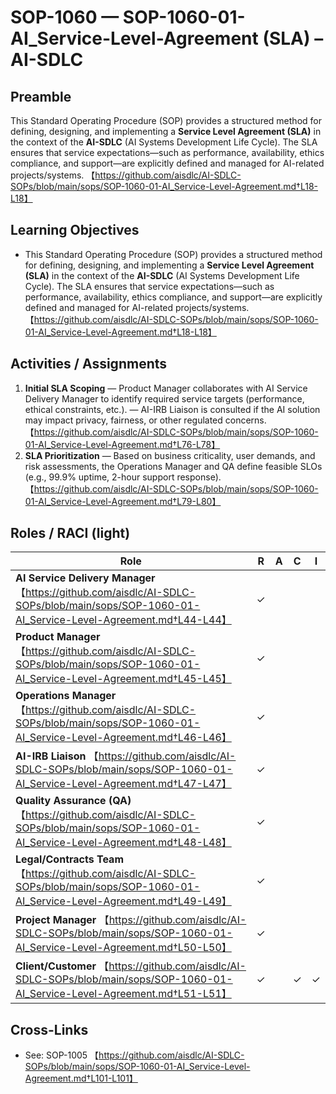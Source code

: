 # SOP-1060 — SOP-1060-01-AI\_Service-Level-Agreement (SLA) – AI-SDLC

## Preamble
This Standard Operating Procedure (SOP) provides a structured method for defining, designing, and implementing a **Service Level Agreement (SLA)** in the context of the **AI-SDLC** (AI Systems Development Life Cycle). The SLA ensures that service expectations—such as performance, availability, ethics compliance, and support—are explicitly defined and managed for AI-related projects/systems. 【https://github.com/aisdlc/AI-SDLC-SOPs/blob/main/sops/SOP-1060-01-AI_Service-Level-Agreement.md†L18-L18】

## Learning Objectives
- This Standard Operating Procedure (SOP) provides a structured method for defining, designing, and implementing a **Service Level Agreement (SLA)** in the context of the **AI-SDLC** (AI Systems Development Life Cycle). The SLA ensures that service expectations—such as performance, availability, ethics compliance, and support—are explicitly defined and managed for AI-related projects/systems. 【https://github.com/aisdlc/AI-SDLC-SOPs/blob/main/sops/SOP-1060-01-AI_Service-Level-Agreement.md†L18-L18】

## Activities / Assignments
1) **Initial SLA Scoping** — Product Manager collaborates with AI Service Delivery Manager to identify required service targets (performance, ethical constraints, etc.). — AI-IRB Liaison is consulted if the AI solution may impact privacy, fairness, or other regulated concerns. 【https://github.com/aisdlc/AI-SDLC-SOPs/blob/main/sops/SOP-1060-01-AI_Service-Level-Agreement.md†L76-L78】
2) **SLA Prioritization** — Based on business criticality, user demands, and risk assessments, the Operations Manager and QA define feasible SLOs (e.g., 99.9% uptime, 2-hour support response). 【https://github.com/aisdlc/AI-SDLC-SOPs/blob/main/sops/SOP-1060-01-AI_Service-Level-Agreement.md†L79-L80】

## Roles / RACI (light)
| Role | R | A | C | I |
|---|---|---|---|---|
| **AI Service Delivery Manager** 【https://github.com/aisdlc/AI-SDLC-SOPs/blob/main/sops/SOP-1060-01-AI_Service-Level-Agreement.md†L44-L44】 | ✓ |  |  |  |
| **Product Manager** 【https://github.com/aisdlc/AI-SDLC-SOPs/blob/main/sops/SOP-1060-01-AI_Service-Level-Agreement.md†L45-L45】 | ✓ |  |  |  |
| **Operations Manager** 【https://github.com/aisdlc/AI-SDLC-SOPs/blob/main/sops/SOP-1060-01-AI_Service-Level-Agreement.md†L46-L46】 | ✓ |  |  |  |
| **AI-IRB Liaison** 【https://github.com/aisdlc/AI-SDLC-SOPs/blob/main/sops/SOP-1060-01-AI_Service-Level-Agreement.md†L47-L47】 | ✓ |  |  |  |
| **Quality Assurance (QA)** 【https://github.com/aisdlc/AI-SDLC-SOPs/blob/main/sops/SOP-1060-01-AI_Service-Level-Agreement.md†L48-L48】 | ✓ |  |  |  |
| **Legal/Contracts Team** 【https://github.com/aisdlc/AI-SDLC-SOPs/blob/main/sops/SOP-1060-01-AI_Service-Level-Agreement.md†L49-L49】 | ✓ |  |  |  |
| **Project Manager** 【https://github.com/aisdlc/AI-SDLC-SOPs/blob/main/sops/SOP-1060-01-AI_Service-Level-Agreement.md†L50-L50】 | ✓ |  |  |  |
| **Client/Customer** 【https://github.com/aisdlc/AI-SDLC-SOPs/blob/main/sops/SOP-1060-01-AI_Service-Level-Agreement.md†L51-L51】 | ✓ |  | ✓ | ✓ |

## Cross-Links
- See: SOP-1005 【https://github.com/aisdlc/AI-SDLC-SOPs/blob/main/sops/SOP-1060-01-AI_Service-Level-Agreement.md†L101-L101】
